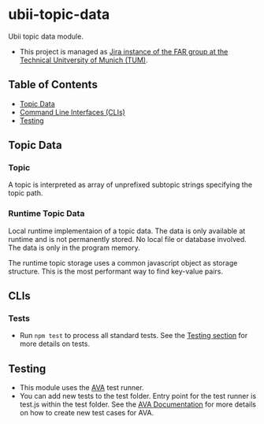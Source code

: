 # ubii-topic-data

Ubii topic data module.

- This project is managed as [Jira instance of the FAR group at the Technical Unitversity of Munich (TUM)](https://jira.far.in.tum.de/).

## Table of Contents

- [Topic Data](#topic-data)
- [Command Line Interfaces (CLIs)](#clis)
- [Testing](#testing)

## Topic Data

### Topic

A topic is interpreted as array of unprefixed subtopic strings specifying the topic path.

### Runtime Topic Data

Local runtime implementaion of a topic data.
The data is only available at runtime and is not permanently stored. No local file or database involved. The data is only in the program memory.

The runtime topic storage uses a common javascript object as storage structure. This is the most performant way to find key-value pairs.

## CLIs

### Tests

- Run ``npm test`` to process all standard tests. See the [Testing section](Testing) for more details on tests.

## Testing

- This module uses the [AVA](https://github.com/avajs/ava) test runner.
- You can add new tests to the test folder. Entry point for the test runner is test.js within the test folder. See the [AVA Documentation](https://github.com/avajs/ava#contents) for more details on how to create new test cases for AVA.
